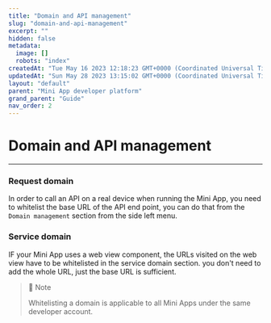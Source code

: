 ```yaml
---
title: "Domain and API management"
slug: "domain-and-api-management"
excerpt: ""
hidden: false
metadata: 
  image: []
  robots: "index"
createdAt: "Tue May 16 2023 12:18:23 GMT+0000 (Coordinated Universal Time)"
updatedAt: "Sun May 28 2023 13:15:02 GMT+0000 (Coordinated Universal Time)"
layout: "default"
parent: "Mini App developer platform"
grand_parent: "Guide"
nav_order: 2
---
```

# Domain and API management
***

### Request domain

In order to call an API on a real device when running the Mini App, you need to whitelist the base URL of the API end point, you can do that from the `Domain management` section from the side left menu.

### Service domain

IF your Mini App uses a web view component, the URLs visited on the web view have to be whitelisted in the service domain section. you don't need to add the whole URL, just the base URL is sufficient.

> 📘 Note
> 
> Whitelisting a domain is applicable to all Mini Apps under the same developer account.
